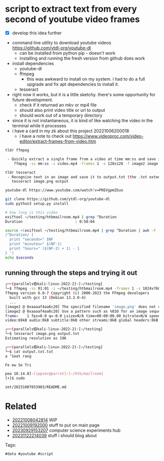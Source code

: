 # script to extract text from every second of youtube video frames

- [x] develop this idea further
- command line utility to download youtube videos https://github.com/ytdl-org/youtube-dl
  - can be installed from python pip - doesn't work
  - installing and running the fresh version from github does work
- install dependencies
  - youtube-dl
  - ffmpeg
    - this was awkward to install on my system. i had to do a full upgrade and fix apt dependencies to install it.
  - tesseract
- right now it works, but it is a little sketchy. there's some opportunity for future development.
  - check if it returned an mkv or mp4 file
  - should also print video title or url to output
  - should work out of a temporary directory
- since it is not instantaneous, it is kind of like watching the video in the terminal while it processes
- i have a card in my zk about this project 20221006200018
  - i have a note to check out https://www.videoproc.com/video-editor/extract-frames-from-video.htm

```bash
tldr ffmpeg

 - Quickly extract a single frame from a video at time mm:ss and save it as a 128x128 resolution image:
    ffmpeg -ss mm:ss -i video.mp4 -frames 1 -s 128x128 -f image2 image.png

tldr tesseract
 - Recognize text in an image and save it to output.txt (the .txt extension is added automatically):
   tesseract image.png output

youtube-dl https://www.youtube.com/watch?v=PREVgpmZGuo

git clone https://github.com/ytdl-org/youtube-dl
sudo python3 setup.py install

# how long is this video
exiftool ~/testing/htbmailroom.mp4 | grep ^Duration
Duration                        : 0:50:04

source <(exiftool ~/testing/htbmailroom.mp4 | grep ^Duration | awk -F : '
/^Duration/ {
  print "seconds=" $NF
  print "minutes=" $(NF-1)
  print "hours=" ($(NF-2) + 1) - 1
} ')
echo $seconds

```

## running through the steps and trying it out
```bash
┌──(parallels㉿kali-linux-2022-2)-[~/testing]
└─$ ffmpeg -ss 01:01 -i ~/testing/htbmailroom.mp4 -frames 1 -s 1024x768 -f image2 image.png
ffmpeg version 6.0-7 Copyright (c) 2000-2023 the FFmpeg developers
  built with gcc 13 (Debian 13.2.0-4)
  ...
[image2 @ 0xaaaaf4aa6c20] The specified filename 'image.png' does not contain an image sequence pattern or a pattern is invalid.
[image2 @ 0xaaaaf4aa6c20] Use a pattern such as %03d for an image sequence or use the -update option (with -frames:v 1 if needed) to write a single image.
frame=    1 fps=0.0 q=-0.0 Lsize=N/A time=00:00:00.00 bitrate=N/A speed=   0x
video:69kB audio:0kB subtitle:0kB other streams:0kB global headers:0kB muxing overhead: unknown

┌──(parallels㉿kali-linux-2022-2)-[~/testing]
└─$ tesseract image.png output.txt
Estimating resolution as 196

┌──(parallels㉿kali-linux-2022-2)-[~/testing]
└─$ cat output.txt.txt
a ‘Seat rang

Fe ew Se Tri

pea 10.14.8]-[ippsec@parrot]-[~/htb/mailroom]
[+]$ sudo
```

` zet/20231007033903/README.md `

# Related

- [20221008042814](/zet/20221008042814/README.md) WIP
- [20221009192000](/zet/20221009192000/README.md) stuff to put on main page
- [20230929153207](/zet/20230929153207/README.md) computer science experiments hub
- [20231122214039](/zet/20231122214039/README.md) stuff i should blog about

Tags:

    #data #youtube #script
